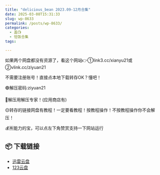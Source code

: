 ```yaml
---
title: "delicious_bean 2023.09-12月合集"
date: 2025-03-08T15:31:33
slug: wp-8633
permalink: /posts/wp-8633/
categories:
  - 盖📺
  - 恰饭合集
tags:

---
```


如果两个网盘都没有资源了，看这个网站👉①link3.cc/xianyu21或②vlink.cc/ziyuan21

不需要注册账号！直接点本地下载转存OK？懂吧！

🟢解压密码:ziyuan21

🔵解压用解压专家！(应用商店有)

🟡转存的链接网盘有教程！一定要看教程！按教程操作！不按教程操作你不会解压！

💰🈶能力的宝，可以点左下角赞赏支持一下网站运行

## 📦 下载链接
- [迅雷云盘](https://blziyuan21.com/pay-download/8633?key=7d6deab1d8&down_id=0)
- [123云盘](https://blziyuan21.com/pay-download/8633?key=7d6deab1d8&down_id=1)

